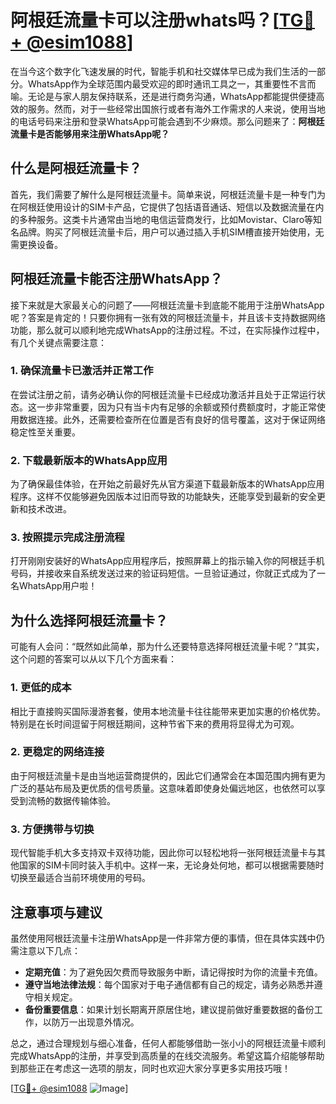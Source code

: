 # 阿根廷流量卡可以注册whats吗？[[TG💪+ @esim1088](https://t.me/s/esim1088)]

在当今这个数字化飞速发展的时代，智能手机和社交媒体早已成为我们生活的一部分。WhatsApp作为全球范围内最受欢迎的即时通讯工具之一，其重要性不言而喻。无论是与家人朋友保持联系，还是进行商务沟通，WhatsApp都能提供便捷高效的服务。然而，对于一些经常出国旅行或者有海外工作需求的人来说，使用当地的电话号码来注册和登录WhatsApp可能会遇到不少麻烦。那么问题来了：**阿根廷流量卡是否能够用来注册WhatsApp呢？**

## 什么是阿根廷流量卡？

首先，我们需要了解什么是阿根廷流量卡。简单来说，阿根廷流量卡是一种专门为在阿根廷使用设计的SIM卡产品，它提供了包括语音通话、短信以及数据流量在内的多种服务。这类卡片通常由当地的电信运营商发行，比如Movistar、Claro等知名品牌。购买了阿根廷流量卡后，用户可以通过插入手机SIM槽直接开始使用，无需更换设备。

## 阿根廷流量卡能否注册WhatsApp？

接下来就是大家最关心的问题了——阿根廷流量卡到底能不能用于注册WhatsApp呢？答案是肯定的！只要你拥有一张有效的阿根廷流量卡，并且该卡支持数据网络功能，那么就可以顺利地完成WhatsApp的注册过程。不过，在实际操作过程中，有几个关键点需要注意：

### 1. 确保流量卡已激活并正常工作

在尝试注册之前，请务必确认你的阿根廷流量卡已经成功激活并且处于正常运行状态。这一步非常重要，因为只有当卡内有足够的余额或预付费额度时，才能正常使用数据连接。此外，还需要检查所在位置是否有良好的信号覆盖，这对于保证网络稳定性至关重要。

### 2. 下载最新版本的WhatsApp应用

为了确保最佳体验，在开始之前最好先从官方渠道下载最新版本的WhatsApp应用程序。这样不仅能够避免因版本过旧而导致的功能缺失，还能享受到最新的安全更新和技术改进。

### 3. 按照提示完成注册流程

打开刚刚安装好的WhatsApp应用程序后，按照屏幕上的指示输入你的阿根廷手机号码，并接收来自系统发送过来的验证码短信。一旦验证通过，你就正式成为了一名WhatsApp用户啦！

## 为什么选择阿根廷流量卡？

可能有人会问：“既然如此简单，那为什么还要特意选择阿根廷流量卡呢？”其实，这个问题的答案可以从以下几个方面来看：

### 1. 更低的成本

相比于直接购买国际漫游套餐，使用本地流量卡往往能带来更加实惠的价格优势。特别是在长时间逗留于阿根廷期间，这种节省下来的费用将显得尤为可观。

### 2. 更稳定的网络连接

由于阿根廷流量卡是由当地运营商提供的，因此它们通常会在本国范围内拥有更为广泛的基站布局及更优质的信号质量。这意味着即使身处偏远地区，也依然可以享受到流畅的数据传输体验。

### 3. 方便携带与切换

现代智能手机大多支持双卡双待功能，因此你可以轻松地将一张阿根廷流量卡与其他国家的SIM卡同时装入手机中。这样一来，无论身处何地，都可以根据需要随时切换至最适合当前环境使用的号码。

## 注意事项与建议

虽然使用阿根廷流量卡注册WhatsApp是一件非常方便的事情，但在具体实践中仍需注意以下几点：

- **定期充值**：为了避免因欠费而导致服务中断，请记得按时为你的流量卡充值。
- **遵守当地法律法规**：每个国家对于电子通信都有自己的规定，请务必熟悉并遵守相关规定。
- **备份重要信息**：如果计划长期离开原居住地，建议提前做好重要数据的备份工作，以防万一出现意外情况。

总之，通过合理规划与细心准备，任何人都能够借助一张小小的阿根廷流量卡顺利完成WhatsApp的注册，并享受到高质量的在线交流服务。希望这篇介绍能够帮助到那些正在考虑这一选项的朋友，同时也欢迎大家分享更多实用技巧哦！

[[TG💪+ @esim1088](https://t.me/s/esim1088) ![Image](https://i.postimg.cc/4NQfJmqS/Snipaste-2025-05-13-00-14-12.png)]